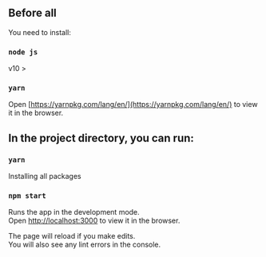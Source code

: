 ## Before all

You need to install:

### `node js`

v10 >

### `yarn`

Open [https://yarnpkg.com/lang/en/](https://yarnpkg.com/lang/en/) to view it in the browser.

## In the project directory, you can run:

### `yarn`

Installing all packages

### `npm start`

Runs the app in the development mode.<br>
Open [http://localhost:3000](http://localhost:3000) to view it in the browser.

The page will reload if you make edits.<br>
You will also see any lint errors in the console.
